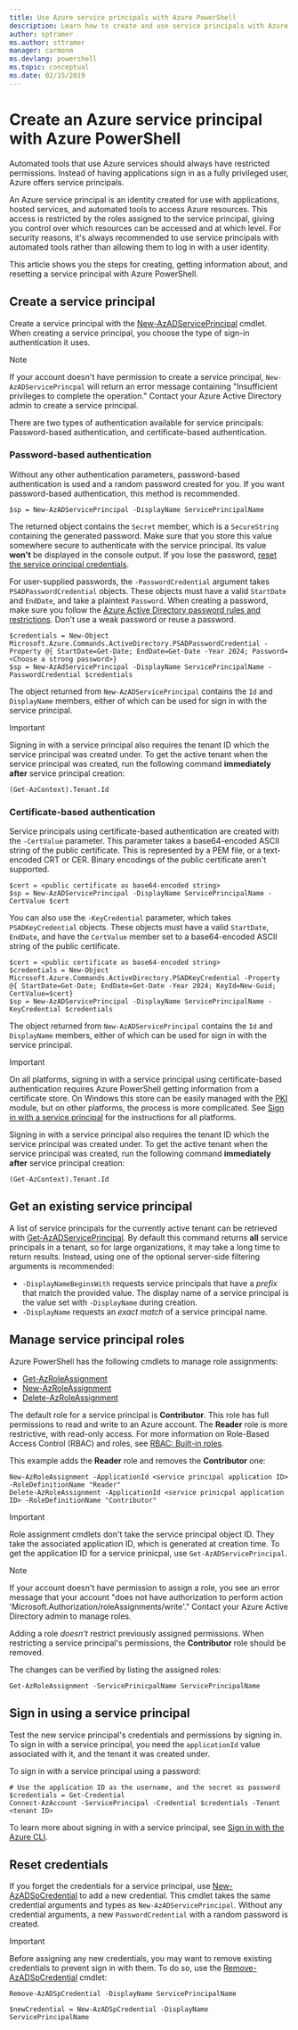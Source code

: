 ```yaml
---
title: Use Azure service principals with Azure PowerShell
description: Learn how to create and use service principals with Azure PowerShell.
author: sptramer
ms.author: sttramer
manager: carmonm
ms.devlang: powershell
ms.topic: conceptual
ms.date: 02/15/2019
---
```

# Create an Azure service principal with Azure PowerShell

Automated tools that use Azure services should always have restricted permissions. Instead of having
applications sign in as a fully privileged user, Azure offers service principals.

An Azure service principal is an identity created for use with
applications, hosted services, and automated tools to access
Azure resources. This access is restricted by the roles assigned
to the service principal, giving you control over which resources
can be accessed and at which level. For security reasons, it's
always recommended to use service principals with automated
tools rather than allowing them to log in with a user identity.

This article shows you the steps for creating, getting information about, and resetting a service principal with Azure PowerShell.

## Create a service principal

Create a service principal with the [New-AzADServicePrincipal](/powershell/module/Az.Resources/New-AzADServicePrincipal) cmdlet. When creating a service principal, you choose the type of sign-in authentication it uses.

> [!NOTE]
>
> If your account doesn't have permission to create a service principal, `New-AzADServicePrincpal` will return an error message containing
> "Insufficient privileges to complete the operation." Contact your Azure Active Directory admin to create a service principal.

There are two types of authentication available for service principals: Password-based authentication, and certificate-based authentication.

### Password-based authentication

Without any other authentication parameters, password-based authentication is used and a random password created for you. If you want password-based authentication, this method is recommended.

```azurepowershell-interactive
$sp = New-AzADServicePrincipal -DisplayName ServicePrincipalName
```

The returned object contains the `Secret` member, which is a `SecureString` containing the generated password. Make sure that you store this value somewhere secure to authenticate with the service principal. Its value __won't__ be displayed in the console output. If you lose the password, [reset the service principal credentials](#reset-credentials). 

For user-supplied passwords, the `-PasswordCredential` argument takes `PSADPasswordCredential` objects. These objects must have a valid `StartDate` and `EndDate`, and take a plaintext `Password`. When creating a password, make sure you follow the [Azure Active Directory password rules and restrictions](/azure/active-directory/active-directory-passwords-policy). Don't use a weak password or reuse a password.

```azurepowershell-interactive
$credentials = New-Object Microsoft.Azure.Commands.ActiveDirectory.PSADPasswordCredential -Property @{ StartDate=Get-Date; EndDate=Get-Date -Year 2024; Password=<Choose a strong password>}
$sp = New-AzAdServicePrincipal -DisplayName ServicePrincipalName -PasswordCredential $credentials
```

The object returned from `New-AzADServicePrincipal` contains the `Id` and `DisplayName` members, either of which can be used for sign in with the service principal.

> [!IMPORTANT]
>
> Signing in with a service principal also requires the tenant ID which the service principal was created under. To get the active tenant when the service principal was created, run the following command __immediately after__ service principal creation:
>
> ```azurepowershell-interactive
> (Get-AzContext).Tenant.Id
> ```

### Certificate-based authentication

Service principals using certificate-based authentication are created with the `-CertValue` parameter. This parameter takes a base64-encoded ASCII string of the public certificate. This is represented by a PEM file,
or a text-encoded CRT or CER. Binary encodings of the public certificate aren't supported.

```azurepowershell-interactive
$cert = <public certificate as base64-encoded string>
$sp = New-AzADServicePrincipal -DisplayName ServicePrincipalName -CertValue $cert
```

You can also use the `-KeyCredential` parameter, which takes `PSADKeyCredential` objects. These objects must have a valid `StartDate`, `EndDate`, and have the `CertValue` member set to a base64-encoded ASCII string of the public certificate.

```azurepowershell-interactive
$cert = <public certificate as base64-encoded string>
$credentials = New-Object Microsoft.Azure.Commands.ActiveDirectory.PSADKeyCredential -Property @{ StartDate=Get-Date; EndDate=Get-Date -Year 2024; KeyId=New-Guid; CertValue=$cert}
$sp = New-AzADServicePrincipal -DisplayName ServicePrincipalName -KeyCredential $credentials
```

The object returned from `New-AzADServicePrincipal` contains the `Id` and `DisplayName` members, either of which can be used for sign in with the service principal.

> [!IMPORTANT]
>
> On all platforms, signing in with a service principal using certificate-based authentication requires Azure PowerShell getting
> information from a certificate store. On Windows this store can be easily managed with the [PKI](/powershell/module/pkiclient)
> module, but on other platforms, the process is more complicated. See [Sign in with a service principal](authenticate-azureps.md#sign-in-with-a-service-principal) for the instructions for all platforms.
>
> Signing in with a service principal also requires the tenant ID which the service principal was created under. To get the active tenant when the service principal was created, run the following command __immediately after__ service principal creation:
>
> ```azurepowershell-interactive
> (Get-AzContext).Tenant.Id
> ```

## Get an existing service principal

A list of service principals for the currently active tenant can be retrieved with [Get-AzADServicePrincipal](/module/az.resources/get-azadserviceprincipal). By default this command returns __all__ service principals in a tenant, so for large organizations, it may take a long time to return results. Instead, using one of the optional server-side filtering arguments is recommended:

* `-DisplayNameBeginsWith` requests service principals that have a _prefix_ that match the provided value. The display name of a service principal is the value set with `-DisplayName` during creation.
* `-DisplayName` requests an _exact match_ of a service principal name.

## Manage service principal roles

Azure PowerShell has the following cmdlets to manage role assignments:

* [Get-AzRoleAssignment](/powershell/module/az.resources/get-azroleassignment)
* [New-AzRoleAssignment](/powershell/module/az.resources/new-azroleassignment)
* [Delete-AzRoleAssignment](/powershell/module/az.resources/delete-azroleassignment)

The default role for a service principal is **Contributor**. This role has full permissions to read and write to an Azure account. The **Reader** role is more restrictive, with read-only access.  For more information on Role-Based Access Control (RBAC) and roles, see [RBAC: Built-in roles](/azure/active-directory/role-based-access-built-in-roles).

This example adds the **Reader** role and removes the **Contributor** one:

```azurepowershell-interactive
New-AzRoleAssignment -ApplicationId <service principal application ID> -RoleDefinitionName "Reader"
Delete-AzRoleAssignment -ApplicationId <service prinicpal application ID> -RoleDefinitionName "Contributor"
```

> [!IMPORTANT]
> Role assignment cmdlets don't take the service principal object ID. They take the associated application ID, which is generated at creation time. To get the application ID for a service prinicpal, use `Get-AzADServicePrincipal`.

> [!NOTE]
> If your account doesn't have permission to assign a role, you see an error message that your account "does not have authorization to
> perform action 'Microsoft.Authorization/roleAssignments/write'." Contact your Azure Active Directory admin to manage roles.

Adding a role _doesn't_ restrict previously assigned permissions. When restricting a service principal's permissions, the __Contributor__ role should be removed.

The changes can be verified by listing the assigned roles:

```azurepowershell-interactive
Get-AzRoleAssignment -ServicePrinicpalName ServicePrincipalName
```

## Sign in using a service principal

Test the new service principal's credentials and permissions by signing in. To sign in with a service principal, you need the `applicationId` value associated with it, and the tenant it was created under.

To sign in with a service principal using a password:

```azurepowershell-interactive
# Use the application ID as the username, and the secret as password
$credentials = Get-Credential
Connect-AzAccount -ServicePrincipal -Credential $credentials -Tenant <tenant ID> 
```

<!-- SIGN IN PENDING RESPONSE FROM MARK ABOUT AVAILABILITY ON LINUX - MAY ALSO CHANGE THE CREATION SEGMENT -->

To learn more about signing in with a service principal, see [Sign in with the Azure CLI](authenticate-azure-cli.md).

## Reset credentials

If you forget the credentials for a service principal, use [New-AzADSpCredential](/module/az.resources/new-azadspcredential) to add a new credential. This cmdlet takes the same credential arguments and types as `New-AzADServicePrincipal`. Without any credential arguments, a new `PasswordCredential` with a random password is created.

> [!IMPORTANT]
> Before assigning any new credentials, you may want to remove existing credentials to prevent sign in with them. To do so, use the [Remove-AzADSpCredential](/powershell/module/az.resources/remove-azadspcredential) cmdlet:
>
> ```azurepowershell-interactive
> Remove-AzADSpCredential -DisplayName ServicePrincipalName
> ```

```azurepowershell-interactive
$newCredential = New-AzADSpCredential -DisplayName ServicePrincipalName
```
